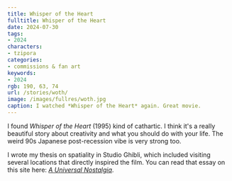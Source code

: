 ```yaml
---
title: Whisper of the Heart
fulltitle: Whisper of the Heart
date: 2024-07-30
tags:
- 2024
characters:
- tzipora
categories:
- commissions & fan art
keywords:
- 2024
rgb: 190, 63, 74
url: /stories/woth/
image: /images/fullres/woth.jpg
caption: I watched *Whisper of the Heart* again. Great movie.
---
```

I found *Whisper of the Heart* (1995) kind of cathartic. I think it's a really beautiful story about creativity and what you should do with your life. The weird 90s Japanese post-recession vibe is very strong too.

I wrote my thesis on spatiality in Studio Ghibli, which included visiting several locations that directly inspired the film. You can read that essay on this site here: [*A Universal Nostalgia*](/ghibli/).
